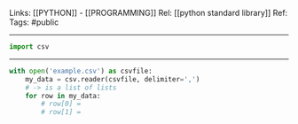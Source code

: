 Links: [[PYTHON]] - [[PROGRAMMING]]
Rel: [[python standard library]]
Ref: 
Tags: #public 

--- 

```py
import csv
```

---

```py
with open('example.csv') as csvfile:
	my_data = csv.reader(csvfile, delimiter=',')
	# -> is a list of lists
	for row in my_data: 
		# row[0] = 
		# row[1] =
		
```